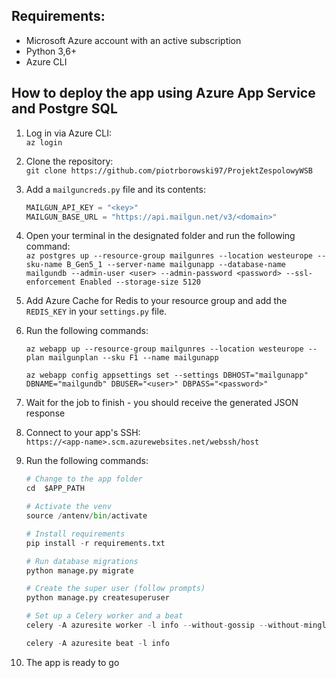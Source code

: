 ## Requirements:

* Microsoft Azure account with an active subscription
* Python 3,6+
* Azure CLI

## How to deploy the app using Azure App Service and Postgre SQL

1. Log in via Azure CLI:\
`az login`

2. Clone the repository:\
`git clone https://github.com/piotrborowski97/ProjektZespolowyWSB`

3. Add a `mailguncreds.py` file and its contents:

    ```python
    MAILGUN_API_KEY = "<key>"
    MAILGUN_BASE_URL = "https://api.mailgun.net/v3/<domain>"
    ```

4. Open your terminal in the designated folder and run the following command:\
    `az postgres up --resource-group mailgunres --location westeurope --sku-name B_Gen5_1 --server-name mailgunapp --database-name mailgundb --admin-user <user> --admin-password <password> --ssl-enforcement Enabled --storage-size 5120`

5. Add Azure Cache for Redis to your resource group and add the `REDIS_KEY` in your `settings.py` file.

6. Run the following commands:

    `az webapp up --resource-group mailgunres --location westeurope --plan mailgunplan --sku F1 --name mailgunapp`

    `az webapp config appsettings set --settings DBHOST="mailgunapp" DBNAME="mailgundb" DBUSER="<user>" DBPASS="<password>"`

7. Wait for the job to finish - you should receive the generated JSON response

8. Connect to your app's SSH:\
```https://<app-name>.scm.azurewebsites.net/webssh/host```

7. Run the following commands:
    ```python
    # Change to the app folder
    cd  $APP_PATH

    # Activate the venv
    source /antenv/bin/activate

    # Install requirements
    pip install -r requirements.txt

    # Run database migrations
    python manage.py migrate

    # Create the super user (follow prompts)
    python manage.py createsuperuser

    # Set up a Celery worker and a beat
    celery -A azuresite worker -l info --without-gossip --without-mingle --without-heartbeat -Ofair --pool=solo

    celery -A azuresite beat -l info
    ```

8. The app is ready to go